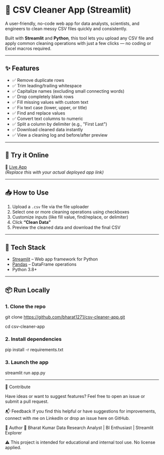 # 🧹 CSV Cleaner App (Streamlit)

A user-friendly, no-code web app for data analysts, scientists, and engineers to clean messy CSV files quickly and consistently.

Built with **Streamlit** and **Python**, this tool lets you upload any CSV file and apply common cleaning operations with just a few clicks — no coding or Excel macros required.

---

## ✨ Features

- ✅ Remove duplicate rows  
- ✅ Trim leading/trailing whitespace  
- ✅ Capitalize names (excluding small connecting words)  
- ✅ Drop completely blank rows  
- ✅ Fill missing values with custom text  
- ✅ Fix text case (lower, upper, or title)  
- ✅ Find and replace values  
- ✅ Convert text columns to numeric  
- ✅ Split a column by delimiter (e.g., \"First Last\")  
- ✅ Download cleaned data instantly  
- ✅ View a cleaning log and before/after preview  

---

## 🚀 Try it Online

🔗 [Live App](https://bh-csv-cleaner-app.streamlit.app/)  
*(Replace this with your actual deployed app link)*

---

## 📥 How to Use

1. Upload a `.csv` file via the file uploader
2. Select one or more cleaning operations using checkboxes
3. Customize inputs (like fill value, find/replace, or delimiter)
4. Click **“Clean Data”**  
5. Preview the cleaned data and download the final CSV

---

## 🧰 Tech Stack

- [Streamlit](https://streamlit.io/) – Web app framework for Python
- [Pandas](https://pandas.pydata.org/) – DataFrame operations
- Python 3.8+

---
## 📦 Run Locally

### 1. Clone the repo

git clone https://github.com/bharat1271/csv-cleaner-app.git

cd csv-cleaner-app

### 2. Install dependencies

pip install -r requirements.txt

### 3. Launch the app

streamlit run app.py

---

🤝 Contribute

Have ideas or want to suggest features?
Feel free to open an issue or submit a pull request.

📬 Feedback
If you find this helpful or have suggestions for improvements, connect with me on LinkedIn or drop an issue here on GitHub.

🧠 Author
👤 Bharat Kumar
Data Research Analyst | BI Enthusiast | Streamlit Explorer

⚠️ This project is intended for educational and internal tool use. No license applied.

